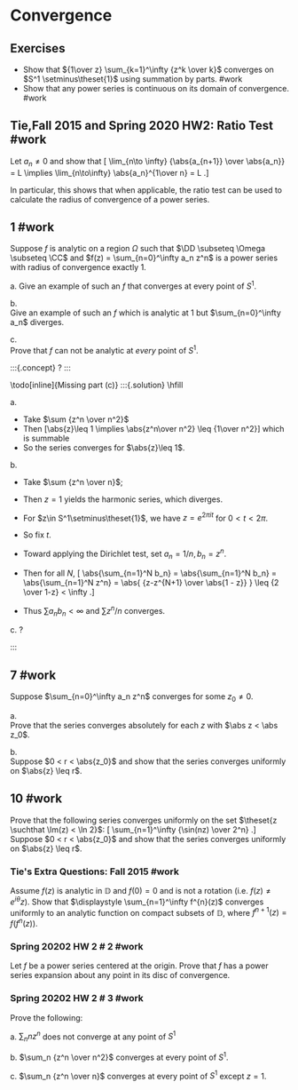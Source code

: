 # Convergence

## Exercises

- Show that ${1\over z} \sum_{k=1}^\infty {z^k \over k}$ converges on $S^1 \setminus\theset{1}$ using summation by parts. #work
- Show that any power series is continuous on its domain of convergence. #work

## Tie,Fall 2015 and Spring 2020 HW2: Ratio Test #work 

Let $a_n\neq 0$ and show that
\[
\lim_{n\to \infty} {\abs{a_{n+1}} \over \abs{a_n}} = L \implies \lim_{n\to\infty} \abs{a_n}^{1\over n} = L
.\]

In particular, this shows that when applicable, the ratio test can be used to calculate the radius of convergence of a power series.


## 1 #work 

Suppose $f$ is analytic on a region $\Omega$ such that $\DD \subseteq \Omega \subseteq \CC$ and $f(z) = \sum_{n=0}^\infty a_n z^n$ is a power series with radius of convergence exactly 1.

a. 
Give an example of such an $f$ that converges at every point of $S^1$.

b.  
Give an example of such an $f$ which is analytic at $1$ but $\sum_{n=0}^\infty a_n$ diverges.

c.  
Prove that $f$ can not be analytic at *every* point of $S^1$.

:::{.concept}
?
:::

\todo[inline]{Missing part (c)}
:::{.solution}
\hfill

a.  

- Take $\sum {z^n \over n^2}$
- Then \[\abs{z}\leq 1 \implies \abs{z^n\over n^2} \leq {1\over n^2}\] which is summable
- So the series converges for $\abs{z}\leq 1$.

b. 
- Take $\sum {z^n \over n}$; 
- Then $z=1$ yields the harmonic series, which diverges.

- For $z\in S^1\setminus\theset{1}$, we have $z = e^{2\pi it}$ for $0<t<2\pi$. 
- So fix $t$.

- Toward applying the Dirichlet test, set $a_n = 1/n, b_n = z^n$.

- Then for all $N$,
\[
\abs{\sum_{n=1}^N b_n}
= \abs{\sum_{n=1}^N b_n}
= \abs{\sum_{n=1}^N z^n}
= \abs{  {z-z^{N+1} \over \abs{1 - z}} } 
\leq {2 \over 1-z} < \infty
.\]

- Thus $\sum a_n b_n < \infty$ and $\sum z^n/n$ converges.

c. ?

:::

## 7 #work

Suppose $\sum_{n=0}^\infty a_n z^n$ converges for some $z_0 \neq 0$.

a.  
Prove that the series converges absolutely for each $z$ with $\abs z < \abs z_0$.

b.  
Suppose $0 < r < \abs{z_0}$ and show that the series converges uniformly on $\abs{z} \leq r$.

## 10 #work

Prove that the following series converges uniformly on the set $\theset{z \suchthat \Im(z) < \ln 2}$:
\[
\sum_{n=1}^\infty {\sin(nz) \over 2^n}
.\]
Suppose $0 < r < \abs{z_0}$ and show that the series converges uniformly on $\abs{z} \leq r$.

### Tie's Extra Questions: Fall 2015 #work

Assume $f(z)$ is analytic in ${\mathbb D}$ and $f(0)=0$ and is not a rotation (i.e. $f(z) \neq e^{i \theta} z$). 
Show that $\displaystyle \sum_{n=1}^\infty f^{n}(z)$ converges uniformly to an analytic function on compact subsets of ${\mathbb D}$, where $f^{n+1}(z) = f(f^{n}(z))$.

### Spring 20202 HW 2 #  2 #work
Let $f$ be a power series centered at the origin.
Prove that $f$ has a power series expansion about any point in its disc of convergence.


### Spring 20202 HW 2 #  3 #work
Prove the following:

a. $\sum_{n} nz^n$ does not converge at any point of $S^1$

b. $\sum_n {z^n \over n^2}$ converges at every point of $S^1$.

c. $\sum_n {z^n \over n}$ converges at every point of $S^1$ except $z=1$.